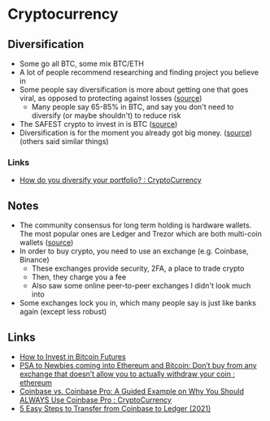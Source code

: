 # Cryptocurrency

## Diversification

- Some go all BTC, some mix BTC/ETH
- A lot of people recommend researching and finding project you believe in
- Some people say diversification is more about getting one that goes viral, as opposed to protecting against losses ([source](https://www.reddit.com/r/CryptoCurrency/comments/98kxxb/i_keep_hearing_diversify_your_portfolio_but_can/#:~:text=diversification%20isn't%20to%20protect%20you%20from%20losses.%20it's%20there%20to%20allow%20you%20to%20catch%20the%20moons.))
  - Many people say 65-85% in BTC, and say you don't need to diversify (or maybe shouldn't) to reduce risk
- The SAFEST crypto to invest in is BTC ([source](https://www.reddit.com/r/CryptoCurrency/comments/cmift1/how_do_you_diversify_your_portfolio/#:~:text=The%20SAFEST%20crypto%20to%20invest%20in%20is%20BTC))
- Diversification is for the moment you already got big money. ([source](https://www.reddit.com/r/CryptoCurrency/comments/cmift1/how_do_you_diversify_your_portfolio/#:~:text=Diversification%20is%20for%20the%20moment%20you%20already%20got%20big%20money.)) (others said similar things)

### Links

- [How do you diversify your portfolio? : CryptoCurrency](https://www.reddit.com/r/CryptoCurrency/comments/cmift1/how_do_you_diversify_your_portfolio/)

## Notes

- The community consensus for long term holding is hardware wallets. The most popular ones are Ledger and Trezor which are both multi-coin wallets ([source](https://www.reddit.com/r/ethereum/comments/l4298i/psa_to_newbies_coming_into_ethereum_and_bitcoin/#:~:text=The%20community%20consensus%20for%20long%20term%20holding%20is%20hardware%20wallets.%20The%20most%20popular%20ones%20are%20Ledger%20and%20Trezor%20which%20are%20both%20multi-coin%20wallets))
- In order to buy crypto, you need to use an exchange (e.g. Coinbase, Binance)
  - These exchanges provide security, 2FA, a place to trade crypto
  - Then, they charge you a fee
  - Also saw some online peer-to-peer exchanges I didn't look much into
- Some exchanges lock you in, which many people say is just like banks again (except less robust)

## Links

- [How to Invest in Bitcoin Futures](https://www.investopedia.com/articles/investing/012215/how-invest-bitcoin-exchange-futures.asp)
- [PSA to Newbies coming into Ethereum and Bitcoin: Don’t buy from any exchange that doesn’t allow you to actually withdraw your coin : ethereum](https://www.reddit.com/r/ethereum/comments/l4298i/psa_to_newbies_coming_into_ethereum_and_bitcoin/)
- [Coinbase vs. Coinbase Pro: A Guided Example on Why You Should ALWAYS Use Coinbase Pro : CryptoCurrency](https://www.reddit.com/r/CryptoCurrency/comments/m5wqeu/coinbase_vs_coinbase_pro_a_guided_example_on_why/)
- [5 Easy Steps to Transfer from Coinbase to Ledger (2021)](https://privacypros.io/ledger/transfer-from-coinbase/)
